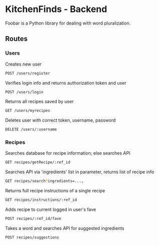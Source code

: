 # KitchenFinds - Backend

Foobar is a Python library for dealing with word pluralization.

## Routes
### Users
Creates new user
```bash
POST /users/register
```
Verifies login info and returns authorization token and user
```bash
POST /users/login
```
Returns all recipes saved by user
```bash
GET /users/myrecipes
```
Deletes user with correct token, username, password
```bash
DELETE /users/:username
```

### Recipes
Searches database for recipe information; else searches API
```bash
GET recipes/getRecipe/:ref_id
```
Searches API via 'ingredients' list in parameter, returns list of recipe info
```bash
GET recipes/search?ingredients=...,
```
Returns full recipe instructions of a single recipe
```bash
GET recipes/instructions/:ref_id
```
Adds recipe to current logged in user's fave
```bash
POST recipes/:ref_id/fave
```
Takes a word and searches API for suggested ingredients
```bash
POST recipes/suggestions
```